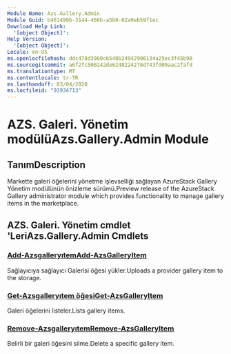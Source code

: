 ```yaml
---
Module Name: Azs.Gallery.Admin
Module Guid: b461499b-3144-466b-a5b0-02a9eb59f1ec
Download Help Link:
  '[object Object]': 
Help Version:
  '[object Object]': 
Locale: en-US
ms.openlocfilehash: ddc478d3960c6548b24942906134a25ec3f45b98
ms.sourcegitcommit: a6f2fc500242de6248224278d743fd09aac2fafd
ms.translationtype: MT
ms.contentlocale: tr-TR
ms.lasthandoff: 03/04/2020
ms.locfileid: "93934713"
---
```

# <span data-ttu-id="315b1-101">AZS. Galeri. Yönetim modülü</span><span class="sxs-lookup"><span data-stu-id="315b1-101">Azs.Gallery.Admin Module</span></span>
## <span data-ttu-id="315b1-102">Tanım</span><span class="sxs-lookup"><span data-stu-id="315b1-102">Description</span></span>
<span data-ttu-id="315b1-103">Markette galeri öğelerini yönetme işlevselliği sağlayan AzureStack Gallery Yönetim modülünün önizleme sürümü.</span><span class="sxs-lookup"><span data-stu-id="315b1-103">Preview release of the AzureStack Gallery administrator module which provides functionality to manage gallery items in the marketplace.</span></span>

## <span data-ttu-id="315b1-104">AZS. Galeri. Yönetim cmdlet 'Leri</span><span class="sxs-lookup"><span data-stu-id="315b1-104">Azs.Gallery.Admin Cmdlets</span></span>
### [<span data-ttu-id="315b1-105">Add-Azsgalleryıtem</span><span class="sxs-lookup"><span data-stu-id="315b1-105">Add-AzsGalleryItem</span></span>](Add-AzsGalleryItem.md)
<span data-ttu-id="315b1-106">Sağlayıcıya sağlayıcı Galerisi öğesi yükler.</span><span class="sxs-lookup"><span data-stu-id="315b1-106">Uploads a provider gallery item to the storage.</span></span>

### [<span data-ttu-id="315b1-107">Get-Azsgalleryıtem öğesi</span><span class="sxs-lookup"><span data-stu-id="315b1-107">Get-AzsGalleryItem</span></span>](Get-AzsGalleryItem.md)
<span data-ttu-id="315b1-108">Galeri öğelerini listeler.</span><span class="sxs-lookup"><span data-stu-id="315b1-108">Lists gallery items.</span></span>

### [<span data-ttu-id="315b1-109">Remove-Azsgalleryıtem</span><span class="sxs-lookup"><span data-stu-id="315b1-109">Remove-AzsGalleryItem</span></span>](Remove-AzsGalleryItem.md)
<span data-ttu-id="315b1-110">Belirli bir galeri öğesini silme.</span><span class="sxs-lookup"><span data-stu-id="315b1-110">Delete a specific gallery item.</span></span>

